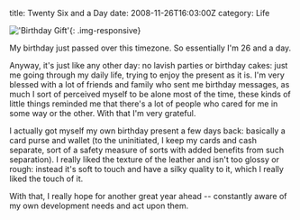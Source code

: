 title: Twenty Six and a Day
date: 2008-11-26T16:03:00Z
category: Life

!['Birthday Gift'](http://img.photobucket.com/albums/v95/seh_hui/livejournal/BdayGift.jpg){: .img-responsive}

My birthday just passed over this timezone. So essentially I'm 26 and a day.

Anyway, it's just like any other day: no lavish parties or birthday cakes: just me going through my daily life, trying to enjoy the present as it is. I'm very blessed with a lot of friends and family who sent me birthday messages, as much I sort of perceived myself to be alone most of the time, these kinds of little things reminded me that there's a lot of people who cared for me in some way or the other. With that I'm very grateful.

I actually got myself my own birthday present a few days back: basically a card purse and wallet (to the uninitiated, I keep my cards and cash separate, sort of a safety measure of sorts with added benefits from such separation). I really liked the texture of the leather and isn't too glossy or rough: instead it's soft to touch and have a silky quality to it, which I really liked the touch of it.

With that, I really hope for another great year ahead -- constantly aware of my own development needs and act upon them.
